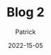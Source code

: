 ---
title: Blog 2
author: Patrick
date: 2022-15-05
tags: ["post", "featured"]
image: /media/test.jpg
imageAlt: This is a test
description: lolxd
---